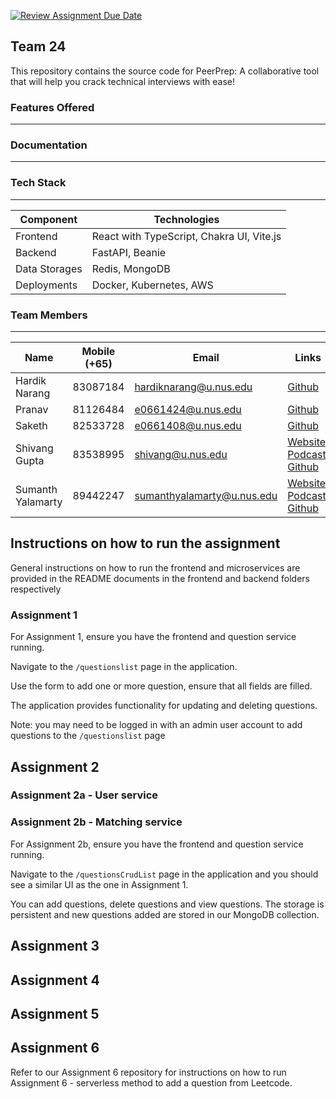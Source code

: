 [![Review Assignment Due Date](https://classroom.github.com/assets/deadline-readme-button-24ddc0f5d75046c5622901739e7c5dd533143b0c8e959d652212380cedb1ea36.svg)](https://classroom.github.com/a/6BOvYMwN)

## Team 24
This repository contains the source code for PeerPrep: A collaborative tool that will help you crack technical interviews with ease!

### Features Offered
---

### Documentation
---

### Tech Stack
---
| Component | Technologies | 
| --- | --- | 
| Frontend | React with TypeScript, Chakra UI, Vite.js |
| Backend | FastAPI, Beanie |
| Data Storages | Redis, MongoDB |
| Deployments | Docker, Kubernetes, AWS | 

### Team Members
---
| Name | Mobile (+65) | Email | Links |
| --- | --- | --- | --- |
| Hardik Narang | 83087184 | hardiknarang@u.nus.edu | [Github](https://github.com/naranghardik16) | 
| Pranav | 81126484 | e0661424@u.nus.edu | [Github](https://github.com/pranav-ganesh) | 
| Saketh | 82533728 | e0661408@u.nus.edu | [Github](https://github.com/loose-bus-change) | 
| Shivang Gupta | 83538995 | shivang@u.nus.edu | [Website](https://drunkensailor.site), [Podcast](https://weneedtotalk.site), [Github](https://github.com/Shivang211) | 
| Sumanth Yalamarty | 89442247 | sumanthyalamarty@u.nus.edu | [Website](https://s7manth.me), [Podcast](https://weneedtotalk.site), [Github](https://github.com/s7manth) |


## Instructions on how to run the assignment 
General instructions on how to run the frontend and microservices are provided in the README documents in the frontend and backend folders respectively

### Assignment 1
For Assignment 1, ensure you have the frontend and question service running. 

Navigate to the `/questionslist` page in the application. 

Use the form to add one or more question, ensure that all fields are filled. 

The application provides functionality for updating and deleting questions. 

Note: you may need to be logged in with an admin user account to add questions to the  `/questionslist` page

## Assignment 2
### Assignment 2a - User service

### Assignment 2b - Matching service
For Assignment 2b, ensure you have the frontend and question service running. 

Navigate to the `/questionsCrudList` page in the application and you should see a similar UI as the one in Assignment 1. 

You can add questions, delete questions and view questions. The storage is persistent and new questions added are stored in our MongoDB collection. 

## Assignment 3

## Assignment 4

## Assignment 5

## Assignment 6
Refer to our Assignment 6 repository for instructions on how to run Assignment 6 - serverless method to add a question from Leetcode.  